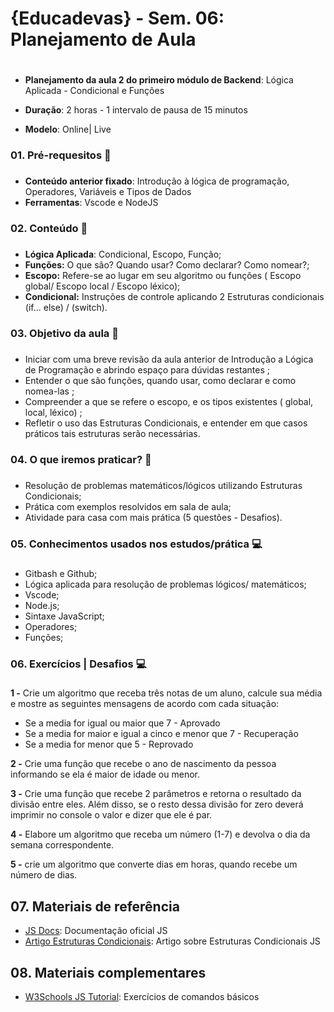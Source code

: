 # {Educadevas} - Sem. 06: Planejamento de Aula <h1>
* **Planejamento da aula 2 do primeiro módulo de Backend**: Lógica Aplicada - Condicional e Funções


* **Duração**: 2 horas - 1 intervalo de pausa de 15 minutos
* **Modelo**: Online| Live

### 01. Pré-requesitos :memo: <h3>
* **Conteúdo anterior fixado**: Introdução à lógica de programação, Operadores, Variáveis e Tipos de Dados
* **Ferramentas**: Vscode e NodeJS

### 02. Conteúdo :memo: <h3>
* **Lógica Aplicada**: Condicional, Escopo, Função;
* **Funções:** O que são? Quando usar? Como declarar? Como nomear?;
* **Escopo:** Refere-se ao lugar em seu algoritmo ou funções ( Escopo global/ Escopo local / Escopo léxico);
* **Condicional:** Instruções de controle aplicando 2 Estruturas condicionais (if... else) / (switch).

### 03. Objetivo da aula :memo: <h3>
* Iniciar com uma breve revisão da aula anterior de Introdução a Lógica de Programação e abrindo espaço para dúvidas restantes ;
* Entender o que são funções, quando usar, como declarar e como nomea-las ;
* Compreender a que se refere o escopo, e os tipos existentes ( global, local, léxico) ;
* Refletir o uso das Estruturas Condicionais, e entender em que casos práticos tais estruturas serão necessárias.

### 04. O que iremos praticar? :muscle:<h3>
* Resolução de problemas matemáticos/lógicos utilizando Estruturas Condicionais;
* Prática com exemplos resolvidos em sala de aula;
* Atividade para casa com mais prática (5 questões - Desafios).
  
### 05. Conhecimentos usados nos estudos/prática :computer: <h3>
* Gitbash e Github;
* Lógica aplicada para resolução de problemas lógicos/ matemáticos;
* Vscode;
* Node.js;
* Sintaxe JavaScript;
* Operadores;
* Funções;

### 06. Exercícios | Desafios :computer: <h3>

**1 -** Crie um algoritmo que receba três notas de um aluno, calcule sua média e mostre as seguintes mensagens de acordo com cada situação:

  - Se a media for igual ou maior que 7 - Aprovado
  - Se a media for maior e igual a cinco e menor que 7 - Recuperação
  - Se a media for menor que 5 - Reprovado

**2 -** Crie uma função que recebe o ano de nascimento da pessoa informando se ela é maior de idade ou menor.

**3 -** Crie uma função que recebe 2 parâmetros e retorna o resultado da divisão entre eles. Além disso, se o resto dessa divisão for zero deverá imprimir no console o valor e dizer que ele é par.

**4 -** Elabore um algoritmo que receba um número (1-7) e devolva o dia da semana correspondente.

**5 -** crie um algoritmo que converte dias em horas, quando recebe um número de dias.

 ## 07. Materiais de referência
- [JS Docs](https://developer.mozilla.org/pt-BR/docs/Web/JavaScript/Reference/Statements/if...else): Documentação oficial JS
- [Artigo Estruturas Condicionais](https://www.devmedia.com.br/javascript-estrutura-condicional-if/40611): Artigo sobre Estruturas Condicionais JS

## 08. Materiais complementares
- [W3Schools JS Tutorial](https://www.w3schools.com/js/default.asp): Exercícios de comandos básicos
